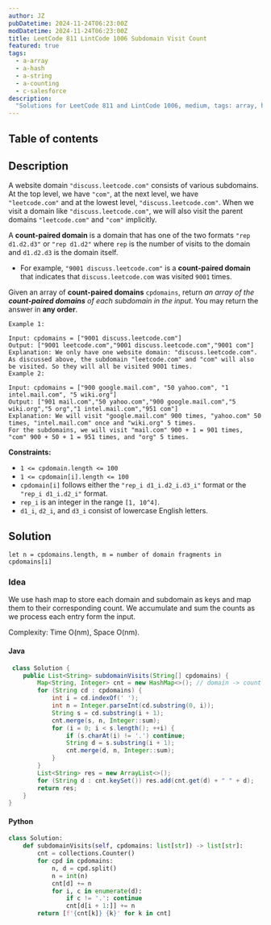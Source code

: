 ```yaml
---
author: JZ
pubDatetime: 2024-11-24T06:23:00Z
modDatetime: 2024-11-24T06:23:00Z
title: LeetCode 811 LintCode 1006 Subdomain Visit Count
featured: true
tags:
  - a-array
  - a-hash
  - a-string
  - a-counting
  - c-salesforce
description:
  "Solutions for LeetCode 811 and LintCode 1006, medium, tags: array, hash, string, counting, companies: salesforce."
---
```


## Table of contents

## Description

A website domain `"discuss.leetcode.com"` consists of various subdomains. At the top level, we have `"com"`, at the next level, we have `"leetcode.com"` and at the lowest level, `"discuss.leetcode.com"`. When we visit a domain like `"discuss.leetcode.com"`, we will also visit the parent domains `"leetcode.com"` and `"com"` implicitly.

A **count-paired domain** is a domain that has one of the two formats `"rep d1.d2.d3"` or `"rep d1.d2"` where `rep` is the number of visits to the domain and `d1.d2.d3` is the domain itself.

-   For example, `"9001 discuss.leetcode.com"` is a **count-paired domain** that indicates that `discuss.leetcode.com` was visited `9001` times.

Given an array of **count-paired domains** `cpdomains`, return _an array of the **count-paired domains** of each subdomain in the input_. You may return the answer in **any order**.

```
Example 1:

Input: cpdomains = ["9001 discuss.leetcode.com"]
Output: ["9001 leetcode.com","9001 discuss.leetcode.com","9001 com"]
Explanation: We only have one website domain: "discuss.leetcode.com".
As discussed above, the subdomain "leetcode.com" and "com" will also be visited. So they will all be visited 9001 times.
Example 2:

Input: cpdomains = ["900 google.mail.com", "50 yahoo.com", "1 intel.mail.com", "5 wiki.org"]
Output: ["901 mail.com","50 yahoo.com","900 google.mail.com","5 wiki.org","5 org","1 intel.mail.com","951 com"]
Explanation: We will visit "google.mail.com" 900 times, "yahoo.com" 50 times, "intel.mail.com" once and "wiki.org" 5 times.
For the subdomains, we will visit "mail.com" 900 + 1 = 901 times, "com" 900 + 50 + 1 = 951 times, and "org" 5 times.
```

**Constraints:**

-   `1 <= cpdomain.length <= 100`
-   `1 <= cpdomain[i].length <= 100`
-   `cpdomain[i]` follows either the `"rep_i d1_i.d2_i.d3_i"` format or the `"rep_i d1_i.d2_i"` format.
-   `rep_i` is an integer in the range `[1, 10^4]`.
-   `d1_i`, `d2_i`, and `d3_i` consist of lowercase English letters.


## Solution

`let n = cpdomains.length, m = number of domain fragments in cpdomains[i]`

### Idea

We use hash map to store each domain and subdomain as keys and map them to their corresponding count. We accumulate
and sum the counts as we process each entry form the input.

Complexity: Time O(nm), Space O(nm).

#### Java

```java
 class Solution {
    public List<String> subdomainVisits(String[] cpdomains) {
        Map<String, Integer> cnt = new HashMap<>(); // domain -> count
        for (String cd : cpdomains) {
            int i = cd.indexOf(' ');
            int n = Integer.parseInt(cd.substring(0, i));
            String s = cd.substring(i + 1);
            cnt.merge(s, n, Integer::sum);
            for (i = 0; i < s.length(); ++i) {
                if (s.charAt(i) != '.') continue;
                String d = s.substring(i + 1);
                cnt.merge(d, n, Integer::sum);
            }
        }
        List<String> res = new ArrayList<>();
        for (String d : cnt.keySet()) res.add(cnt.get(d) + " " + d);
        return res;
    }
}
```

#### Python

```python
class Solution:
    def subdomainVisits(self, cpdomains: list[str]) -> list[str]:
        cnt = collections.Counter()
        for cpd in cpdomains:
            n, d = cpd.split()
            n = int(n)
            cnt[d] += n
            for i, c in enumerate(d):
                if c != '.': continue
                cnt[d[i + 1:]] += n
        return [f'{cnt[k]} {k}' for k in cnt]
```
